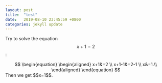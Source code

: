 ```yaml
---
layout: post
title:  "test"
date:   2019-08-10 23:45:59 +0800
categories: jekyll update
---
```


<script type="text/javascript" async
        src="http://cdn.mathjax.org/mathjax/latest/MathJax.js?config=TeX-AMS-MML_HTMLorMML">
</script>

<script type="text/javascript">
    MathJax.Hub.Config({
        extensions: ["tex2jax.js"],
        jax: ["input/TeX", "output/HTML-CSS"],
        tex2jax: {
            inlineMath: [["\\(", "\\)"]],
            displayMath: [["$$", "$$"],["\\[", "\\]"]],
            processEscapes: true
        },
        "HTML-CSS": { availableFonts: ["TeX"] }
    });
</script>
Try to solve the equation $$x+1=2$$:
<center>
$$
\begin{equation}
	\begin{aligned}
		x+1&=2 \\
		x+1-1&=2-1 \\
		x&=1.\\
	\end{aligned}
\end{equation}
$$
</center>
Then we get $$x=1$$.

